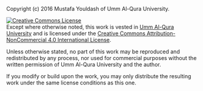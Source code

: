 Copyright (c) 2016 Mustafa Youldash of Umm Al-Qura University.

<a rel="license" href="http://creativecommons.org/licenses/by-nc/4.0/"><img alt="Creative Commons License" style="border-width:0" src="https://i.creativecommons.org/l/by-nc/4.0/88x31.png" /></a>
<br />Except where otherwise noted, this work is vested in [Umm Al-Qura University](http://www.uqu.edu.sa/) and is licensed under the <a rel="license" href="http://creativecommons.org/licenses/by-nc/4.0/">Creative Commons Attribution-NonCommercial 4.0 International License</a>.

Unless otherwise stated, no part of this work may be reproduced and redistributed by any process, nor used for commercial purposes without the written permission of Umm Al-Qura University and the author.

If you modify or build upon the work, you may only distribute the resulting work under the same license conditions as this one.
